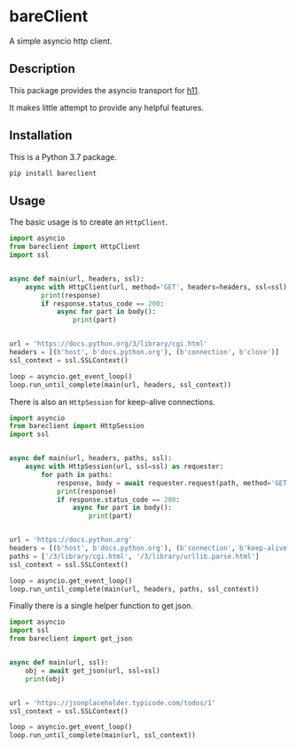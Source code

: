 # bareClient

A simple asyncio http client.

## Description

This package provides the asyncio transport for [h11](https://h11.readthedocs.io/en/latest/index.html).

It makes little attempt to provide any helpful features.

## Installation

This is a Python 3.7 package.

```bash
pip install bareclient
```

## Usage

The basic usage is to create an `HttpClient`.

```python
import asyncio
from bareclient import HttpClient
import ssl


async def main(url, headers, ssl):
    async with HttpClient(url, method='GET', headers=headers, ssl=ssl) as (response, body):
        print(response)
        if response.status_code == 200:
            async for part in body():
                print(part)


url = 'https://docs.python.org/3/library/cgi.html'
headers = [(b'host', b'docs.python.org'), (b'connection', b'close')]
ssl_context = ssl.SSLContext()

loop = asyncio.get_event_loop()
loop.run_until_complete(main(url, headers, ssl_context))
```

There is also an `HttpSession` for keep-alive connections.

```python
import asyncio
from bareclient import HttpSession
import ssl


async def main(url, headers, paths, ssl):
    async with HttpSession(url, ssl=ssl) as requester:
        for path in paths:
            response, body = await requester.request(path, method='GET', headers=headers)
            print(response)
            if response.status_code == 200:
                async for part in body():
                    print(part)


url = 'https://docs.python.org'
headers = [(b'host', b'docs.python.org'), (b'connection', b'keep-alive')]
paths = ['/3/library/cgi.html', '/3/library/urllib.parse.html']
ssl_context = ssl.SSLContext()

loop = asyncio.get_event_loop()
loop.run_until_complete(main(url, headers, paths, ssl_context))
```

Finally there is a single helper function to get json.

```python
import asyncio
import ssl
from bareclient import get_json


async def main(url, ssl):
    obj = await get_json(url, ssl=ssl)
    print(obj)


url = 'https://jsonplaceholder.typicode.com/todos/1'
ssl_context = ssl.SSLContext()

loop = asyncio.get_event_loop()
loop.run_until_complete(main(url, ssl_context))
```